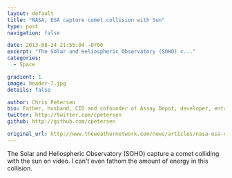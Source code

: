 ```yaml
---
layout: default
title: "NASA, ESA capture comet collision with Sun"
type: post
navigation: false

date: 2013-08-24 21:55:04 -0700
excerpt: "The Solar and Heliospheric Observatory (SOHO) c..."
categories:
  - Space

gradient: 1
image: header-7.jpg
details: false

author: Chris Petersen
bio: Father, husband, CIO and cofounder of Assay Depot, developer, entrepreneur and technologist.
twitter: http://twitter.com/cpetersen
github: http://github.com/cpetersen

original_url: http://www.theweathernetwork.com/news/articles/nasa-esa-capture-comet-collision-with-sun/11518/
---
```



The Solar and Heliospheric Observatory (SOHO) capture a comet colliding with the sun on video. I can't even fathom the amount of energy in this collision.

